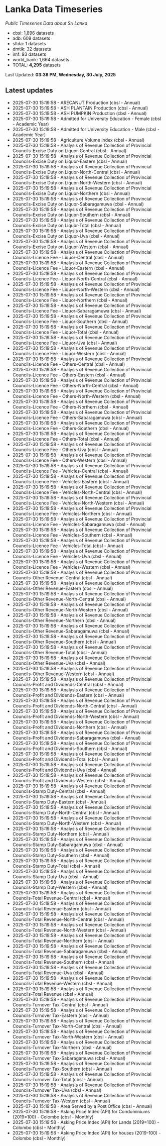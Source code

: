 # Lanka Data Timeseries
*Public Timeseries Data about Sri Lanka*

* cbsl: 1,896 datasets
* adb: 609 datasets
* sltda: 1 datasets
* dmtlk: 32 datasets
* imf: 93 datasets
* world_bank: 1,664 datasets
* TOTAL: **4,295** datasets

Last Updated: **03:38 PM, Wednesday, 30 July, 2025**

## Latest updates

* 2025-07-30 15:19:58 - ARECANUT Production (cbsl - Annual)
* 2025-07-30 15:19:58 - ASH PLANTAIN Production (cbsl - Annual)
* 2025-07-30 15:19:58 - ASH PUMPKIN Production (cbsl - Annual)
* 2025-07-30 15:19:58 - Admitted for University Education - Female (cbsl - Academic Year)
* 2025-07-30 15:19:58 - Admitted for University Education - Male (cbsl - Academic Year)
* 2025-07-30 15:19:58 - Agriculture Volume Index (cbsl - Annual)
* 2025-07-30 15:19:58 - Analysis of Revenue Collection of Provincial Councils-Excise Duty on Liquor-Central (cbsl - Annual)
* 2025-07-30 15:19:58 - Analysis of Revenue Collection of Provincial Councils-Excise Duty on Liquor-Eastern (cbsl - Annual)
* 2025-07-30 15:19:58 - Analysis of Revenue Collection of Provincial Councils-Excise Duty on Liquor-North-Central (cbsl - Annual)
* 2025-07-30 15:19:58 - Analysis of Revenue Collection of Provincial Councils-Excise Duty on Liquor-North-Western (cbsl - Annual)
* 2025-07-30 15:19:58 - Analysis of Revenue Collection of Provincial Councils-Excise Duty on Liquor-Northern (cbsl - Annual)
* 2025-07-30 15:19:58 - Analysis of Revenue Collection of Provincial Councils-Excise Duty on Liquor-Sabaragamuwa (cbsl - Annual)
* 2025-07-30 15:19:58 - Analysis of Revenue Collection of Provincial Councils-Excise Duty on Liquor-Southern (cbsl - Annual)
* 2025-07-30 15:19:58 - Analysis of Revenue Collection of Provincial Councils-Excise Duty on Liquor-Total (cbsl - Annual)
* 2025-07-30 15:19:58 - Analysis of Revenue Collection of Provincial Councils-Excise Duty on Liquor-Uva (cbsl - Annual)
* 2025-07-30 15:19:58 - Analysis of Revenue Collection of Provincial Councils-Excise Duty on Liquor-Western (cbsl - Annual)
* 2025-07-30 15:19:58 - Analysis of Revenue Collection of Provincial Councils-Licence Fee - Liquor-Central (cbsl - Annual)
* 2025-07-30 15:19:58 - Analysis of Revenue Collection of Provincial Councils-Licence Fee - Liquor-Eastern (cbsl - Annual)
* 2025-07-30 15:19:58 - Analysis of Revenue Collection of Provincial Councils-Licence Fee - Liquor-North-Central (cbsl - Annual)
* 2025-07-30 15:19:58 - Analysis of Revenue Collection of Provincial Councils-Licence Fee - Liquor-North-Western (cbsl - Annual)
* 2025-07-30 15:19:58 - Analysis of Revenue Collection of Provincial Councils-Licence Fee - Liquor-Northern (cbsl - Annual)
* 2025-07-30 15:19:58 - Analysis of Revenue Collection of Provincial Councils-Licence Fee - Liquor-Sabaragamuwa (cbsl - Annual)
* 2025-07-30 15:19:58 - Analysis of Revenue Collection of Provincial Councils-Licence Fee - Liquor-Southern (cbsl - Annual)
* 2025-07-30 15:19:58 - Analysis of Revenue Collection of Provincial Councils-Licence Fee - Liquor-Total (cbsl - Annual)
* 2025-07-30 15:19:58 - Analysis of Revenue Collection of Provincial Councils-Licence Fee - Liquor-Uva (cbsl - Annual)
* 2025-07-30 15:19:58 - Analysis of Revenue Collection of Provincial Councils-Licence Fee - Liquor-Western (cbsl - Annual)
* 2025-07-30 15:19:58 - Analysis of Revenue Collection of Provincial Councils-Licence Fee - Others-Central (cbsl - Annual)
* 2025-07-30 15:19:58 - Analysis of Revenue Collection of Provincial Councils-Licence Fee - Others-Eastern (cbsl - Annual)
* 2025-07-30 15:19:58 - Analysis of Revenue Collection of Provincial Councils-Licence Fee - Others-North-Central (cbsl - Annual)
* 2025-07-30 15:19:58 - Analysis of Revenue Collection of Provincial Councils-Licence Fee - Others-North-Western (cbsl - Annual)
* 2025-07-30 15:19:58 - Analysis of Revenue Collection of Provincial Councils-Licence Fee - Others-Northern (cbsl - Annual)
* 2025-07-30 15:19:58 - Analysis of Revenue Collection of Provincial Councils-Licence Fee - Others-Sabaragamuwa (cbsl - Annual)
* 2025-07-30 15:19:58 - Analysis of Revenue Collection of Provincial Councils-Licence Fee - Others-Southern (cbsl - Annual)
* 2025-07-30 15:19:58 - Analysis of Revenue Collection of Provincial Councils-Licence Fee - Others-Total (cbsl - Annual)
* 2025-07-30 15:19:58 - Analysis of Revenue Collection of Provincial Councils-Licence Fee - Others-Uva (cbsl - Annual)
* 2025-07-30 15:19:58 - Analysis of Revenue Collection of Provincial Councils-Licence Fee - Others-Western (cbsl - Annual)
* 2025-07-30 15:19:58 - Analysis of Revenue Collection of Provincial Councils-Licence Fee - Vehicles-Central (cbsl - Annual)
* 2025-07-30 15:19:58 - Analysis of Revenue Collection of Provincial Councils-Licence Fee - Vehicles-Eastern (cbsl - Annual)
* 2025-07-30 15:19:58 - Analysis of Revenue Collection of Provincial Councils-Licence Fee - Vehicles-North-Central (cbsl - Annual)
* 2025-07-30 15:19:58 - Analysis of Revenue Collection of Provincial Councils-Licence Fee - Vehicles-North-Western (cbsl - Annual)
* 2025-07-30 15:19:58 - Analysis of Revenue Collection of Provincial Councils-Licence Fee - Vehicles-Northern (cbsl - Annual)
* 2025-07-30 15:19:58 - Analysis of Revenue Collection of Provincial Councils-Licence Fee - Vehicles-Sabaragamuwa (cbsl - Annual)
* 2025-07-30 15:19:58 - Analysis of Revenue Collection of Provincial Councils-Licence Fee - Vehicles-Southern (cbsl - Annual)
* 2025-07-30 15:19:58 - Analysis of Revenue Collection of Provincial Councils-Licence Fee - Vehicles-Total (cbsl - Annual)
* 2025-07-30 15:19:58 - Analysis of Revenue Collection of Provincial Councils-Licence Fee - Vehicles-Uva (cbsl - Annual)
* 2025-07-30 15:19:58 - Analysis of Revenue Collection of Provincial Councils-Licence Fee - Vehicles-Western (cbsl - Annual)
* 2025-07-30 15:19:58 - Analysis of Revenue Collection of Provincial Councils-Other Revenue-Central (cbsl - Annual)
* 2025-07-30 15:19:58 - Analysis of Revenue Collection of Provincial Councils-Other Revenue-Eastern (cbsl - Annual)
* 2025-07-30 15:19:58 - Analysis of Revenue Collection of Provincial Councils-Other Revenue-North-Central (cbsl - Annual)
* 2025-07-30 15:19:58 - Analysis of Revenue Collection of Provincial Councils-Other Revenue-North-Western (cbsl - Annual)
* 2025-07-30 15:19:58 - Analysis of Revenue Collection of Provincial Councils-Other Revenue-Northern (cbsl - Annual)
* 2025-07-30 15:19:58 - Analysis of Revenue Collection of Provincial Councils-Other Revenue-Sabaragamuwa (cbsl - Annual)
* 2025-07-30 15:19:58 - Analysis of Revenue Collection of Provincial Councils-Other Revenue-Southern (cbsl - Annual)
* 2025-07-30 15:19:58 - Analysis of Revenue Collection of Provincial Councils-Other Revenue-Total (cbsl - Annual)
* 2025-07-30 15:19:58 - Analysis of Revenue Collection of Provincial Councils-Other Revenue-Uva (cbsl - Annual)
* 2025-07-30 15:19:58 - Analysis of Revenue Collection of Provincial Councils-Other Revenue-Western (cbsl - Annual)
* 2025-07-30 15:19:58 - Analysis of Revenue Collection of Provincial Councils-Profit and Dividends-Central (cbsl - Annual)
* 2025-07-30 15:19:58 - Analysis of Revenue Collection of Provincial Councils-Profit and Dividends-Eastern (cbsl - Annual)
* 2025-07-30 15:19:58 - Analysis of Revenue Collection of Provincial Councils-Profit and Dividends-North-Central (cbsl - Annual)
* 2025-07-30 15:19:58 - Analysis of Revenue Collection of Provincial Councils-Profit and Dividends-North-Western (cbsl - Annual)
* 2025-07-30 15:19:58 - Analysis of Revenue Collection of Provincial Councils-Profit and Dividends-Northern (cbsl - Annual)
* 2025-07-30 15:19:58 - Analysis of Revenue Collection of Provincial Councils-Profit and Dividends-Sabaragamuwa (cbsl - Annual)
* 2025-07-30 15:19:58 - Analysis of Revenue Collection of Provincial Councils-Profit and Dividends-Southern (cbsl - Annual)
* 2025-07-30 15:19:58 - Analysis of Revenue Collection of Provincial Councils-Profit and Dividends-Total (cbsl - Annual)
* 2025-07-30 15:19:58 - Analysis of Revenue Collection of Provincial Councils-Profit and Dividends-Uva (cbsl - Annual)
* 2025-07-30 15:19:58 - Analysis of Revenue Collection of Provincial Councils-Profit and Dividends-Western (cbsl - Annual)
* 2025-07-30 15:19:58 - Analysis of Revenue Collection of Provincial Councils-Stamp Duty-Central (cbsl - Annual)
* 2025-07-30 15:19:58 - Analysis of Revenue Collection of Provincial Councils-Stamp Duty-Eastern (cbsl - Annual)
* 2025-07-30 15:19:58 - Analysis of Revenue Collection of Provincial Councils-Stamp Duty-North-Central (cbsl - Annual)
* 2025-07-30 15:19:58 - Analysis of Revenue Collection of Provincial Councils-Stamp Duty-North-Western (cbsl - Annual)
* 2025-07-30 15:19:58 - Analysis of Revenue Collection of Provincial Councils-Stamp Duty-Northern (cbsl - Annual)
* 2025-07-30 15:19:58 - Analysis of Revenue Collection of Provincial Councils-Stamp Duty-Sabaragamuwa (cbsl - Annual)
* 2025-07-30 15:19:58 - Analysis of Revenue Collection of Provincial Councils-Stamp Duty-Southern (cbsl - Annual)
* 2025-07-30 15:19:58 - Analysis of Revenue Collection of Provincial Councils-Stamp Duty-Total (cbsl - Annual)
* 2025-07-30 15:19:58 - Analysis of Revenue Collection of Provincial Councils-Stamp Duty-Uva (cbsl - Annual)
* 2025-07-30 15:19:58 - Analysis of Revenue Collection of Provincial Councils-Stamp Duty-Western (cbsl - Annual)
* 2025-07-30 15:19:58 - Analysis of Revenue Collection of Provincial Councils-Total Revenue-Central (cbsl - Annual)
* 2025-07-30 15:19:58 - Analysis of Revenue Collection of Provincial Councils-Total Revenue-Eastern (cbsl - Annual)
* 2025-07-30 15:19:58 - Analysis of Revenue Collection of Provincial Councils-Total Revenue-North-Central (cbsl - Annual)
* 2025-07-30 15:19:58 - Analysis of Revenue Collection of Provincial Councils-Total Revenue-North-Western (cbsl - Annual)
* 2025-07-30 15:19:58 - Analysis of Revenue Collection of Provincial Councils-Total Revenue-Northern (cbsl - Annual)
* 2025-07-30 15:19:58 - Analysis of Revenue Collection of Provincial Councils-Total Revenue-Sabaragamuwa (cbsl - Annual)
* 2025-07-30 15:19:58 - Analysis of Revenue Collection of Provincial Councils-Total Revenue-Southern (cbsl - Annual)
* 2025-07-30 15:19:58 - Analysis of Revenue Collection of Provincial Councils-Total Revenue-Uva (cbsl - Annual)
* 2025-07-30 15:19:58 - Analysis of Revenue Collection of Provincial Councils-Total Revenue-Western (cbsl - Annual)
* 2025-07-30 15:19:58 - Analysis of Revenue Collection of Provincial Councils-Total Revenue (cbsl - Annual)
* 2025-07-30 15:19:58 - Analysis of Revenue Collection of Provincial Councils-Turnover Tax-Central (cbsl - Annual)
* 2025-07-30 15:19:58 - Analysis of Revenue Collection of Provincial Councils-Turnover Tax-Eastern (cbsl - Annual)
* 2025-07-30 15:19:58 - Analysis of Revenue Collection of Provincial Councils-Turnover Tax-North-Central (cbsl - Annual)
* 2025-07-30 15:19:58 - Analysis of Revenue Collection of Provincial Councils-Turnover Tax-North-Western (cbsl - Annual)
* 2025-07-30 15:19:58 - Analysis of Revenue Collection of Provincial Councils-Turnover Tax-Northern (cbsl - Annual)
* 2025-07-30 15:19:58 - Analysis of Revenue Collection of Provincial Councils-Turnover Tax-Sabaragamuwa (cbsl - Annual)
* 2025-07-30 15:19:58 - Analysis of Revenue Collection of Provincial Councils-Turnover Tax-Southern (cbsl - Annual)
* 2025-07-30 15:19:58 - Analysis of Revenue Collection of Provincial Councils-Turnover Tax-Total (cbsl - Annual)
* 2025-07-30 15:19:58 - Analysis of Revenue Collection of Provincial Councils-Turnover Tax-Uva (cbsl - Annual)
* 2025-07-30 15:19:58 - Analysis of Revenue Collection of Provincial Councils-Turnover Tax-Western (cbsl - Annual)
* 2025-07-30 15:19:58 - Area Served by a Post Office (cbsl - Annual)
* 2025-07-30 15:19:58 - Asking Price Index (API) for Condominiums (2019=100) - Colombo (cbsl - Monthly)
* 2025-07-30 15:19:58 - Asking Price Index (API) for Lands (2019=100) - Colombo (cbsl - Monthly)
* 2025-07-30 15:19:58 - Asking Price Index (API) for houses (2019-100) - Colombo (cbsl - Monthly)